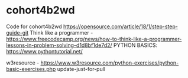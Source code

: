 # cohort4b2wd
Code for cohort4b2wd 
https://opensource.com/article/18/1/step-step-guide-git
Think like a programmer - https://www.freecodecamp.org/news/how-to-think-like-a-programmer-lessons-in-problem-solving-d1d8bf1de7d2/
PYTHON BASICS: https://www.pythontutorial.net/

w3resource - https://www.w3resource.com/python-exercises/python-basic-exercises.php
update-just-for-pull